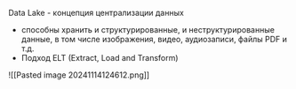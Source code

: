 Data Lake - ĸонцепция централизации данных
- способны хранить и структурированные, и неструктурированные данные, в том числе изображения, видео, аудиозаписи, файлы PDF и т.д.
- Подход ELT (Extract, Load and Transform)

![[Pasted image 20241114124612.png]]